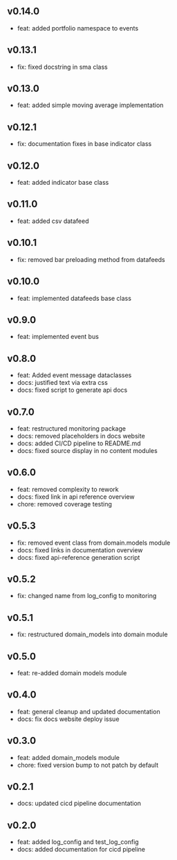 ## v0.14.0
- feat: added portfolio namespace to events

## v0.13.1
- fix: fixed docstring in sma class

## v0.13.0
- feat: added simple moving average implementation

## v0.12.1
- fix: documentation fixes in base indicator class

## v0.12.0
- feat: added indicator base class

## v0.11.0
- feat: added csv datafeed

## v0.10.1
- fix: removed bar preloading method from datafeeds

## v0.10.0
- feat: implemented datafeeds base class

## v0.9.0
- feat: implemented event bus

## v0.8.0
- feat: Added event message dataclasses
- docs: justified text via extra css
- docs: fixed script to generate api docs

## v0.7.0
- feat: restructured monitoring package
- docs: removed placeholders in docs website
- docs: added CI/CD pipeline to README.md
- docs: fixed source display in no content modules

## v0.6.0
- feat: removed complexity to rework
- docs: fixed link in api reference overview
- chore: removed coverage testing

## v0.5.3
- fix: removed event class from domain.models module
- docs: fixed links in documentation overview
- docs: fixed api-reference generation script

## v0.5.2
- fix: changed name from log_config to monitoring

## v0.5.1
- fix: restructured domain_models into domain module

## v0.5.0
- feat: re-added domain models module

## v0.4.0
- feat: general cleanup and updated documentation
- docs: fix docs website deploy issue

## v0.3.0
- feat: added domain_models module
- chore: fixed version bump to not patch by default

## v0.2.1
- docs: updated cicd pipeline documentation

## v0.2.0
- feat: added log_config and test_log_config
- docs: added documentation for cicd pipeline

